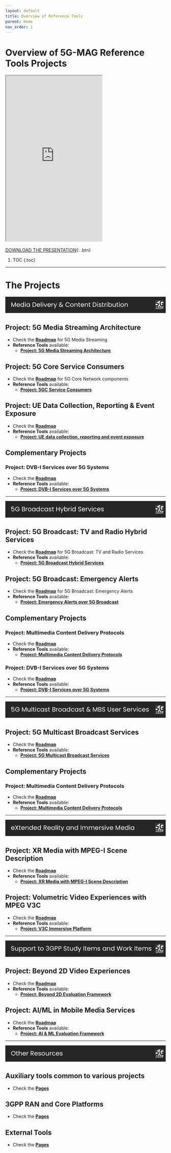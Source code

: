```yaml
---
layout: default
title: Overview of Reference Tools
parent: Home
nav_order: 1
---
```


# Overview of 5G-MAG Reference Tools Projects

<iframe width="60%" height="520" src="https://drive.google.com/file/d/1tPcMWLeY6QJNH5OfGWDwLmoSyjrqk8gA/preview"></iframe>

[DOWNLOAD THE PRESENTATION](https://drive.google.com/file/d/1tPcMWLeY6QJNH5OfGWDwLmoSyjrqk8gA/preview){: .btn}

1. TOC
{:toc}

---

# The Projects

<img src="../assets/images/Banner_1.png"/> 

## Project: 5G Media Streaming Architecture
* Check the [**Roadmap**](https://github.com/orgs/5G-MAG/projects/48/views/6) for 5G Media Streaming
* **Reference Tools** available:
   * [**Project: 5G Media Streaming Architecture**](https://5g-mag.github.io/Getting-Started/pages/5g-media-streaming/)

## Project: 5G Core Service Consumers
* Check the [**Roadmap**](https://github.com/orgs/5G-MAG/projects/48/views/17) for 5G Core Network components
* **Reference Tools** available:
   * [**Project: 5GC Service Consumers**](https://5g-mag.github.io/Getting-Started/pages/5g-core-service-consumers/)

## Project: UE Data Collection, Reporting & Event Exposure
* Check the [**Roadmap**](https://github.com/orgs/5G-MAG/projects/48/views/8)
* **Reference Tools** available:
   * [**Project: UE data collection, reporting and event exposure**](https://5g-mag.github.io/Getting-Started/pages/ue-data-collection-reporting-exposure/)

## Complementary Projects

### Project: DVB-I Services over 5G Systems
* Check the [**Roadmap**](https://github.com/orgs/5G-MAG/projects/48/views/11)
* **Reference Tools** available:
   * [**Project: DVB-I Services over 5G Systems**](https://5g-mag.github.io/Getting-Started/pages/dvbi-over-5g/)

---

<img src="../assets/images/Banner_2.png"/> 

## Project: 5G Broadcast: TV and Radio Hybrid Services
* Check the [**Roadmap**](https://github.com/orgs/5G-MAG/projects/48/views/7) for 5G Broadcast: TV and Radio Services
* **Reference Tools** available:
    * [**Project: 5G Broadcast Hybrid Services**](https://5g-mag.github.io/Getting-Started/pages/lte-based-5g-broadcast/)

## Project: 5G Broadcast: Emergency Alerts
* Check the [**Roadmap**](https://github.com/orgs/5G-MAG/projects/48/views/12) for 5G Broadcast: Emergency Alerts
* **Reference Tools** available:
    * [**Project: Emergency Alerts over 5G Broadcast**](https://5g-mag.github.io/Getting-Started/pages/emergency-alerts/)

## Complementary Projects

### Project: Multimedia Content Delivery Protocols
* Check the [**Roadmap**](https://github.com/orgs/5G-MAG/projects/48/views/14)
* **Reference Tools** available:
   * [**Project: Multimedia Content Delivery Protocols**](https://5g-mag.github.io/Getting-Started/pages/multimedia-content-delivery/)

### Project: DVB-I Services over 5G Systems
* Check the [**Roadmap**](https://github.com/orgs/5G-MAG/projects/48/views/11)
* **Reference Tools** available:
   * [**Project: DVB-I Services over 5G Systems**](https://5g-mag.github.io/Getting-Started/pages/dvbi-over-5g/)

---

<img src="../assets/images/Banner_3.png"/> 

## Project: 5G Multicast Broadcast Services
* Check the [**Roadmap**](https://github.com/orgs/5G-MAG/projects/48/views/13)
* **Reference Tools** available:
    * [**Project: 5G Multicast Broadcast Services**](https://5g-mag.github.io/Getting-Started/pages/5g-multicast-broadcast-services/)

## Complementary Projects

### Project: Multimedia Content Delivery Protocols
* Check the [**Roadmap**](https://github.com/orgs/5G-MAG/projects/48/views/14)
* **Reference Tools** available:
   * [**Project: Multimedia Content Delivery Protocols**](https://5g-mag.github.io/Getting-Started/pages/multimedia-content-delivery/)

---

<img src="../assets/images/Banner_4.png"/> 

## Project: XR Media with MPEG-I Scene Description
* Check the [**Roadmap**](https://github.com/orgs/5G-MAG/projects/48/views/16)
* **Reference Tools** available:
   * [**Project: XR Media with MPEG-I Scene Description**](https://5g-mag.github.io/Getting-Started/pages/xr-media-integration-in-5g/)

## Project: Volumetric Video Experiences with MPEG V3C
* Check the [**Roadmap**](https://github.com/orgs/5G-MAG/projects/48/views/15)
* **Reference Tools** available:
   * [**Project: V3C Immersive Platform**](https://5g-mag.github.io/Getting-Started/pages/v3c-immersive-platform/)

---

<img src="../assets/images/Banner_5.png"/> 

## Project: Beyond 2D Video Experiences
* Check the [**Roadmap**](https://github.com/orgs/5G-MAG/projects/48/views/10)
* **Reference Tools** available:
   * [**Project: Beyond 2D Evaluation Framework**](https://5g-mag.github.io/Getting-Started/pages/beyond-2d-evaluation-framework/)

## Project: AI/ML in Mobile Media Services
* Check the [**Roadmap**](https://github.com/orgs/5G-MAG/projects/48/views/9)
* **Reference Tools** available:
   * [**Project: AI & ML Evaluation Framework**](https://5g-mag.github.io/Getting-Started/pages/ai-ml-evaluation-framework/)

---

<img src="../assets/images/Banner_6.png"/> 

## Auxiliary tools common to various projects
* Check the [**Pages**](./common-tools/index.html)

## 3GPP RAN and Core Platforms
* Check the [**Pages**](./3gpp-ran-and-core-platforms/index.html)

## External Tools
* Check the [**Pages**](./external-tools/index.html)
